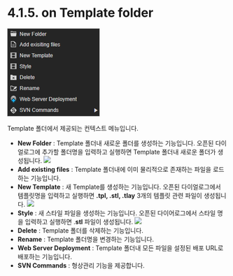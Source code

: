 # 4.1.5. on Template folder

![](../../.gitbook/assets/context-template.png)

Template 폴더에서 제공되는 컨텍스트 메뉴입니다.

* **New Folder** : Template 폴더내 새로운 폴더를 생성하는 기능입니다. 오픈된 다이얼로그에 추가할 폴더명을 입력하고 실행하면 Template 폴더내 새로운 폴더가 생성됩니다. ![](https://github.com/asoosoft/spidergen-guidebook/tree/eeac9656bff5b368e79bf9dad544cae218642e17/assets/pop-template-newfolder.png)
* **Add existing files** : Template 폴더내에 이미 물리적으로 존재하는 파일을 로드하는 기능입니다.
* **New Template** : 새 Template를 생성하는 기능입니다. 오픈된 다이얼로그에서 템플릿명을 입력하고 실행하면 **.tpl, .stl, .tlay** 3개의 템플릿 관련 파일이 생성됩니다. ![](https://github.com/asoosoft/spidergen-guidebook/tree/eeac9656bff5b368e79bf9dad544cae218642e17/assets/pop-new-template.png)
* **Style** : 새 스타일 파일을 생성하는 기능입니다. 오픈된 다이어로그에서 스타일 명을 입력하고 실행하면 .**stl** 파일이 생성됩니다. ![](https://github.com/asoosoft/spidergen-guidebook/tree/eeac9656bff5b368e79bf9dad544cae218642e17/assets/pop-template-style.png)
* **Delete** : Template 폴더를 삭제하는 기능입니다.
* **Rename** : Template 폴더명을 변경하는 기능입니다.
* **Web Server Deployment** : Template 폴더내 모든 파일을 설정된 배포 URL로 배포하는 기능입니다.
* **SVN Commands** : 형상관리 기능을 제공합니다.

